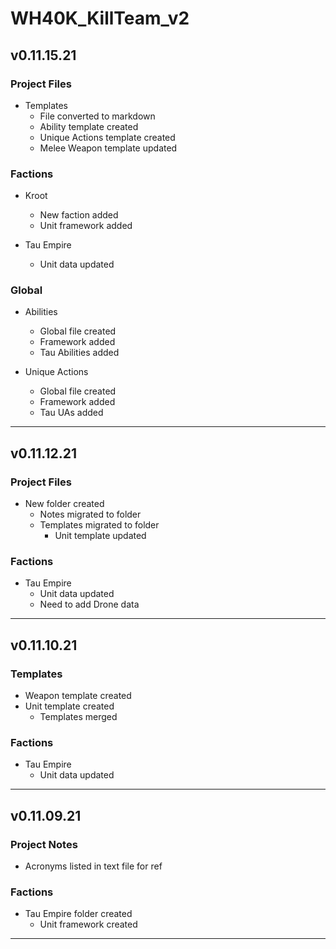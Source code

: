 # WH40K_KillTeam_v2

## v0.11.15.21

### Project Files

- Templates
  - File converted to markdown
  - Ability template created
  - Unique Actions template created
  - Melee Weapon template updated

### Factions

- Kroot
  - New faction added
  - Unit framework added

- Tau Empire
  - Unit data updated

### Global

- Abilities
  - Global file created
  - Framework added
  - Tau Abilities added

- Unique Actions
  - Global file created
  - Framework added
  - Tau UAs added

--------------------------------------------------------------------

## v0.11.12.21

### Project Files

- New folder created
  - Notes migrated to folder
  - Templates migrated to folder
    - Unit template updated

### Factions

- Tau Empire
  - Unit data updated
  - Need to add Drone data

--------------------------------------------------------------------

## v0.11.10.21

### Templates

- Weapon template created
- Unit template created
  - Templates merged

### Factions

- Tau Empire
  - Unit data updated

--------------------------------------------------------------------

## v0.11.09.21

### Project Notes

- Acronyms listed in text file for ref

### Factions

- Tau Empire folder created
  - Unit framework created

--------------------------------------------------------------------

